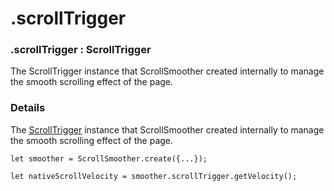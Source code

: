 # .scrollTrigger

### .scrollTrigger : ScrollTrigger

The ScrollTrigger instance that ScrollSmoother created internally to manage the smooth scrolling effect of the page.

### Details[​](#details "Direct link to Details")

The [ScrollTrigger](/docs/v3/Plugins/ScrollTrigger/.md) instance that ScrollSmoother created internally to manage the smooth scrolling effect of the page.

```
let smoother = ScrollSmoother.create({...});

let nativeScrollVelocity = smoother.scrollTrigger.getVelocity();
```
